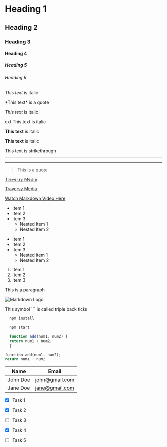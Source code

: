 <!-- Headings -->

# Heading 1
## Heading 2
### Heading 3
#### Heading 4
##### Heading 5
###### Heading 6

<!-- Italics -->

*This text* is italic

\*This text\* is a quote

_This text_ is italic

ext This text is italic

<!-- Strong -->

**This text** is italic

__This text__ is italic

<!-- Strikethrough -->

~~This text~~ is strikethrough

<!-- Horizontal Rule -->

---
___

<!-- Blockquote -->

> This is a quote

<!-- Links -->

[Traversy Media](http://www.traversymedia.com)

[Traversy Media](http://www.traversymedia.com "Traversy Media")

[Watch Markdown Video Here](https://www.youtube.com/watch?v=HUBNt18RFbo "Markdown Crash Course")

<!-- UL -->

* Item 1
* Item 2
* Item 3
  * Nested Item 1
  * Nested Item 2

- Item 1 
- Item 2 
- Item 3
  - Nested item 1
  - Nested Item 2

<!-- OL -->

1. Item 1
2. Item 2
3. Item 3


<!-- Inline Code Block -->
<p>This is a paragraph </p>

<!-- Images -->

![Markdown Logo](https://www.markdown-here.com/img/icon256.png)

<p>This symbol ``` is called triple back ticks</p>

<!-- Github Markdown -->

<!-- Code Blocks -->

```bash
  npm install
  
  npm start
```

```javascript
  function add(num1, num2) {
  return num1 + num2;
  }
```
```python
function add(num1, num2);
return num1 + num2
```

<!-- Tabless -->
| Name    |  Email         |
|---------|----------------|
|John Doe | john@gmail.com |
|Jane Doe | jane@gmail.com |

<!-- Task List -->

* [x] Task 1
* [x] Task 2
* [ ] Task 3
*[x] Task 4
*[ ] Task 5



